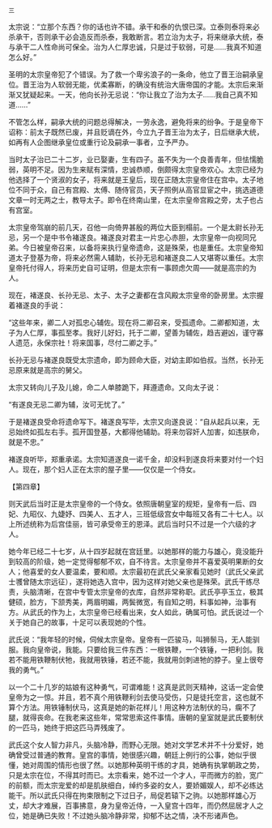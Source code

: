     三 

   太宗说：“立那个东西？你的话也许不错。承干和泰的仇恨已深。立泰则泰将来必杀承干，否则承干必会造反而杀泰，我敢断言。若立治为太子，将来继承大统，泰与承干二人性命尚可保全。治为人仁厚忠诚，只是过于软弱，可是……我真不知道怎么好。”

   圣明的太宗皇帝犯了个错误。为了救一个卑劣浪子的一条命，他立了晋王治嗣承皇位。晋王治为人软弱无能，优柔寡断，的确没有统治大唐帝国的才能。太宗后来渐渐又犹疑起来。一天，他向长孙无忌说：“你让我立了治为太子……我自己真不知道……”

   不管怎么样，嗣承大统的问题总得解决，一劳永逸，避免将来的纷争。于是皇帝下诏称：前太子既然已废，并且贬谪在外，今立九子晋王治为太子，日后继承大统，如再有人企图继承皇位或重行论及嗣承一事者，立予严办。

   当时太子治已二十二岁，业已娶妻，生有四子。虽不失为一个良善青年，但怯懦脆弱，英明不足。因为生来赋有深情，忠诚恭顺，倒颇得太宗皇帝欢心。太宗已经为他选择了一个贤淑的女子，将来就是王皇后，现在正随太宗皇帝住在宫中。太子地位不同于众，自己有宫殿、太傅、随侍官员，天子照例从高官显宦之中，挑选道德文章一时无两之士，教导太子。即令在终南山里，在太宗皇帝宫殿之旁，太子也占有宫室。

   太宗皇帝驾崩的前几天，召他一向倚畀甚殷的两位大臣到榻前。一个是太尉长孙无忌，另一个是中书令褚遂良。褚遂良对君主一片忠心赤胆，太宗皇帝一向视同兄弟。今日被皇帝召来，以备将来执行皇帝遗命，这是殊荣，也是重任。太宗皇帝知道太子登基为帝，将来必然需人辅助，长孙无忌和褚遂良二人又堪寄以重任。太宗皇帝托付得人，将来历史自可证明，但是太宗有一事顾虑欠周——就是高宗的为人。

   现在，褚遂良、长孙无忌、太子、太子之妻都在含风殿太宗皇帝的卧房里。太宗握着褚遂良的手说：

   “这些年来，卿二人对孤忠心辅佐。现在将二卿召来，受孤遗命。二卿都知道，太子为人仁厚，事孤至孝。我好儿好妇，托于二卿，望善为辅佐，趋吉避凶，谨守寡人遗范，永保宗社！将来国事，尽付二卿之手。”

   长孙无忌与褚遂良既受太宗遗命，即为顾命大臣，对幼主即如伯叔。当然，长孙无忌原来就是高宗的舅父。

   太宗又转向儿子及儿媳，命二人单膝跪下，拜遵遗命。又向太子说：

   “有遂良无忌二卿为辅，汝可无忧了。”

   于是褚遂良受命将遗命写下。褚遂良写毕，太宗又向遂良说：“自从起兵以来，无忌始终如孤左右手。孤开国登基，大都得他辅助。将来勿容奸人加害，如违朕命，就是不忠。”

   褚遂良听毕，郑重承诺。太宗知道遂良一诺千金，却没料到遂良将来要对付一个妇人。现在，那个妇人正在太宗的屋子里——仅仅是一个侍女。

   【第四章】

   则天武后当时正是太宗皇帝的一个侍女。依照唐朝皇室的规矩，皇帝有一后、四妃、九昭仪、九婕妤、四美人、五才人，三班低级宫女中每班又各有二十七人。以上所述统称为后宫佳丽，皆可承受帝王的恩泽。武后当时只不过是一个六级的才人。

   她今年已经二十七岁，从十四岁起就在宫廷里。以她那样的能力与雄心，竟没能升到较高的阶级，她一定觉得郁郁不欢，自不待言。太宗皇帝并不喜爱英明果断的女人；他喜爱的女人要温柔，要和顺。太宗最初在武氏父亲家看见她时（武氏父亲武士彟曾随太宗远征），遂将她选入宫中，因为这样对她父亲也是殊荣。武氏干练尽责，头脑清晰，在宫中专管太宗皇帝的衣库，自然非常称职。武氏亭亭玉立，极其健硕，脸方，下颔秀美，两眉明媚，两鬓微宽，有自知之明，料事如神，治事有方。从武氏的作为上，太宗皇帝已经看出来，女人如此，确属可怕。武氏说过一个关于她自己的故事，十足可以表现她的个性。

   武氏说：“我年轻的时候，伺候太宗皇帝。皇帝有一匹骏马，叫狮鬃马，无人能驯服。我向皇帝说，我能。只要给我三件东西：一根铁鞭，一个铁锤，一把利剑。我若不能用铁鞭制伏牠，我就用铁锤，若还不能，我就用剑刺进牠的脖子。皇上很夸我的勇气。”

   以一个二十几岁的姑娘有这种勇气，可谓难能！这真是武则天精神，这话一定会使皇帝为之一惊。并且，若不真个用铁鞭利剑去使马受伤，只是徒托空言，这也就不算个方法。用铁锤制伏马，这真是她的新花样儿！用这种方法制伏的马，瘸不了腿，就得丧命。在我老来这些年，常常思索这件事情。唐朝的皇室就是武氏要制伏的一匹马，她终于把这匹马弄残废了。

   武氏这个女人智力非凡，头脑冷静，而野心无限。她对文学艺术并不十分爱好，她确曾受过普通的教育。皇宫的事情，她很感兴趣，朝廷上例行的公事，她似乎很懂，她对周围的情形也很了然。以她那种英明干练的才具，她确有执掌朝政之势，只是太宗在位，不得其时而已。太宗看来，她不过一个才人，平而微方的脸，宽广的前额，而太宗宠爱的却是肌肤细白，绰约多姿的女人，要娇媚娱人，却不必练达能干。所以武氏只得在拘束限制之下过日子，局促若辕下之驹。以她那样雄心万丈，却大才难展，百事拂意，身为皇帝近侍，一入皇宫十四年，而仍然屈居才人之位，她是确已失败！不过她头脑冷静非常，抑郁不达之情，决不形诸声色。

